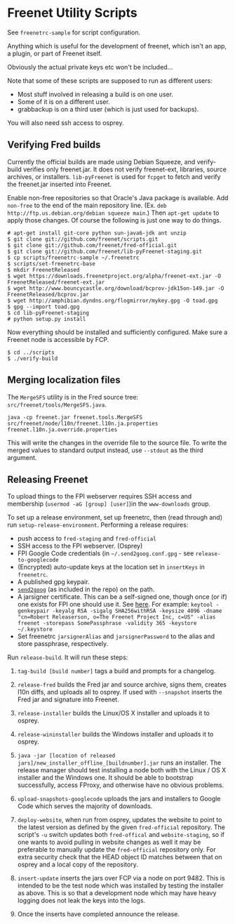 # Freenet Utility Scripts

See `freenetrc-sample` for script configuration.

Anything which is useful for the development of freenet, which isn't an app, a plugin, or part of Freenet itself.

Obviously the actual private keys etc won't be included...

Note that some of these scripts are supposed to run as different users:

- Most stuff involved in releasing a build is on one user.
- Some of it is on a different user.
- grabbackup is on a third user (which is just used for backups).

You will also need ssh access to osprey.

## Verifying Fred builds

Currently the official builds are made using Debian Squeeze, and verify-build verifies only freenet.jar. It does not verify freenet-ext, libraries, source archives, or installers. `lib-pyFreenet` is used for `fcpget` to fetch and verify the freenet.jar inserted into Freenet.

Enable non-free repositories so that Oracle's Java package is available. Add `non-free` to the end of the main repository line. (Ex. `deb http://ftp.us.debian.org/debian squeeze main`.) Then `apt-get update` to apply those changes. Of course the following is just one way to do things.

    # apt-get install git-core python sun-java6-jdk ant unzip
    $ git clone git://github.com/freenet/scripts.git
    $ git clone git://github.com/freenet/fred-official.git
    $ git clone git://github.com/freenet/lib-pyFreenet-staging.git
    $ cp scripts/freenetrc-sample ~/.freenetrc
    $ scripts/set-freenetrc-base
    $ mkdir FreenetReleased
    $ wget https://downloads.freenetproject.org/alpha/freenet-ext.jar -O FreenetReleased/freenet-ext.jar
    $ wget http://www.bouncycastle.org/download/bcprov-jdk15on-149.jar -O FreenetReleased/bcprov.jar
    $ wget http://amphibian.dyndns.org/flogmirror/mykey.gpg -O toad.gpg
    $ gpg --import toad.gpg
    $ cd lib-pyFreenet-staging
    # python setup.py install

Now everything should be installed and sufficiently configured. Make sure a Freenet node is accessible by FCP.


    $ cd ../scripts
    $ ./verify-build

## Merging localization files

The `MergeSFS` utility is in the Fred source tree: `src/freenet/tools/MergeSFS.java`.

    java -cp freenet.jar freenet.tools.MergeSFS src/freenet/node/l10n/freenet.l10n.ja.properties freenet.l10n.ja.override.properties

This will write the changes in the override file to the source file. To write the merged values to standard output instead, use `--stdout` as the third argument.

## Releasing Freenet

To upload things to the FPI webserver requires SSH access and membership (`usermod -aG [group] [user]`)in the `www-downloads` group.

To set up a release environment, set up freenetrc, then (read through and) run `setup-release-environment`. Performing a release requires:

* push access to `fred-staging` and `fred-official`
* SSH access to the FPI webserver. (Osprey)
* FPI Google Code credentials (in `~/.send2goog.conf.gpg` - see `release-to-googlecode`
* (Encrypted) auto-update keys at the location set in `insertKeys` in `freenetrc`.
* A published gpg keypair.
* [`send2goog`](https://code.google.com/p/send2goog/) (as included in the repo) on the path.
* A jarsigner certificate. This can be a self-signed one, though once (or if) one exists for FPI one should use it. See [here](http://docs.oracle.com/javase/6/docs/technotes/tools/windows/keytool.html). For example: `keytool -genkeypair -keyalg RSA -sigalg SHA256withRSA -keysize 4096 -dname "cn=Robert Releaserson, o=The Freenet Project Inc, c=US" -alias freenet -storepass SomePassphrase -validity 365 -keystore ~/.keystore`
 * Set freenetrc `jarsignerAlias` and `jarsignerPassword` to the alias and store passphrase, respectively.


Run `release-build`. It will run these steps:

1. `tag-build [build number]` tags a build and prompts for a changelog.

2. `release-fred` builds the Fred jar and source archive, signs them, creates l10n diffs, and uploads all to osprey.
If used with `--snapshot` inserts the Fred jar and signature into Freenet.

3. `release-installer` builds the Linux/OS X installer and uploads it to osprey.

4. `release-wininstaller` builds the Windows installer and uploads it to osprey.

5. `java -jar [location of released jars]/new_installer_offline_[buildnumber].jar` runs an installer. The release manager should test installing a node both with the Linux / OS X installer and the Windows one. It should be able to bootstrap successfully, access FProxy, and otherwise have no obvious problems.

6. `upload-snapshots-googlecode` uploads the jars and installers to Google Code which serves the majority of downloads.

7. `deploy-website`, when run from osprey, updates the website to point to the latest version as defined by the given `fred-official` repository. The script's `-u` switch updates both `fred-offical` and `website-staging`, so if one wants to avoid pulling in website changes as well it may be preferable to manually update the `fred-official` repository only. For extra security check that the HEAD object ID matches between that on osprey and a local copy of the repository.

8. `insert-update` inserts the jars over FCP via a node on port 9482. This is intended to be the test node which was installed by testing the installer as above. This is so that a development node which may have heavy logging does not leak the keys into the logs.

9. Once the inserts have completed announce the release.
